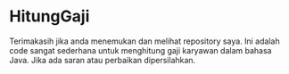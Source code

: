 # HitungGaji
Terimakasih jika anda menemukan dan melihat repository saya.
Ini adalah code sangat sederhana untuk menghitung gaji karyawan dalam bahasa Java. Jika ada saran atau perbaikan dipersilahkan.

